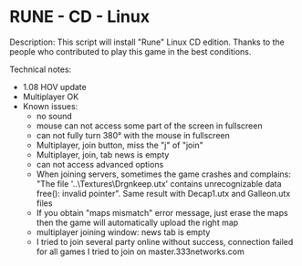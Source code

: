 # RUNE - CD - Linux 

Description:
This script will install "Rune" Linux CD edition.
Thanks to the people who contributed to play this game in the best conditions.

Technical notes:
- 1.08 HOV update
- Multiplayer OK
- Known issues:
  - no sound
  - mouse can not access some part of the screen in fullscreen
  - can not fully turn 380° with the mouse in fullscreen
  - Multiplayer, join button, miss the "j" of "join"
  - Multiplayer, join, tab news is empty
  - can not access advanced options
  - When joining servers, sometimes the game crashes and complains: "The file '..\Textures\Drgnkeep.utx' contains unrecognizable data free(): invalid pointer". Same result with Decap1.utx and Galleon.utx files
  - If you obtain "maps mismatch" error message, just erase the maps then the game will automatically upload the right map
  - multiplayer joining window: news tab is empty
  - I tried to join several party online without success, connection failed for all games I tried to join on master.333networks.com


